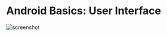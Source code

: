 # Android Basics: User Interface 
![screenshot](https://github.com/amatanat/Android-Development-udacity/blob/master/DeepLearning/deepLearning.png)
